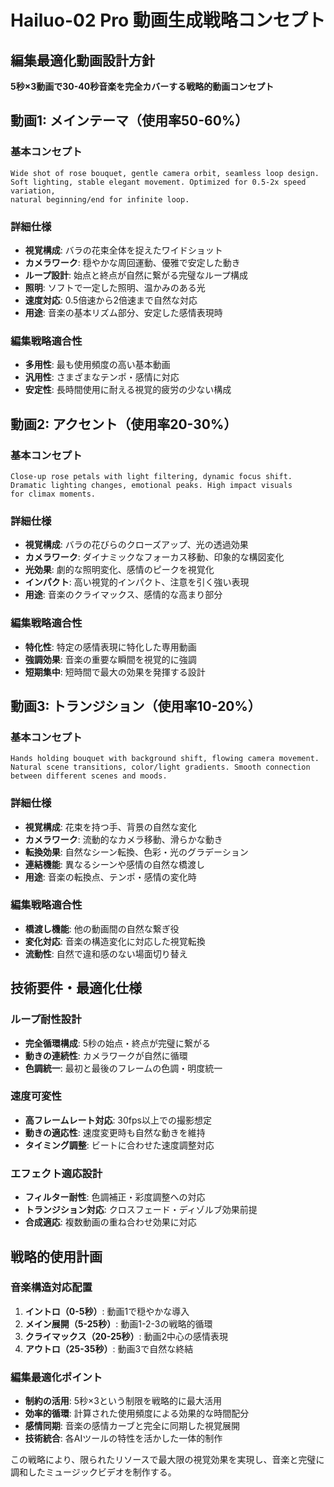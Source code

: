# Hailuo-02 Pro 動画生成戦略コンセプト

## 編集最適化動画設計方針
**5秒×3動画で30-40秒音楽を完全カバーする戦略的動画コンセプト**

## 動画1: メインテーマ（使用率50-60%）

### 基本コンセプト
```
Wide shot of rose bouquet, gentle camera orbit, seamless loop design. 
Soft lighting, stable elegant movement. Optimized for 0.5-2x speed variation, 
natural beginning/end for infinite loop.
```

### 詳細仕様
- **視覚構成**: バラの花束全体を捉えたワイドショット
- **カメラワーク**: 穏やかな周回運動、優雅で安定した動き
- **ループ設計**: 始点と終点が自然に繋がる完璧なループ構成
- **照明**: ソフトで一定した照明、温かみのある光
- **速度対応**: 0.5倍速から2倍速まで自然な対応
- **用途**: 音楽の基本リズム部分、安定した感情表現時

### 編集戦略適合性
- **多用性**: 最も使用頻度の高い基本動画
- **汎用性**: さまざまなテンポ・感情に対応
- **安定性**: 長時間使用に耐える視覚的疲労の少ない構成

## 動画2: アクセント（使用率20-30%）

### 基本コンセプト
```
Close-up rose petals with light filtering, dynamic focus shift. 
Dramatic lighting changes, emotional peaks. High impact visuals 
for climax moments.
```

### 詳細仕様
- **視覚構成**: バラの花びらのクローズアップ、光の透過効果
- **カメラワーク**: ダイナミックなフォーカス移動、印象的な構図変化
- **光効果**: 劇的な照明変化、感情のピークを視覚化
- **インパクト**: 高い視覚的インパクト、注意を引く強い表現
- **用途**: 音楽のクライマックス、感情的な高まり部分

### 編集戦略適合性
- **特化性**: 特定の感情表現に特化した専用動画
- **強調効果**: 音楽の重要な瞬間を視覚的に強調
- **短期集中**: 短時間で最大の効果を発揮する設計

## 動画3: トランジション（使用率10-20%）

### 基本コンセプト
```
Hands holding bouquet with background shift, flowing camera movement. 
Natural scene transitions, color/light gradients. Smooth connection 
between different scenes and moods.
```

### 詳細仕様
- **視覚構成**: 花束を持つ手、背景の自然な変化
- **カメラワーク**: 流動的なカメラ移動、滑らかな動き
- **転換効果**: 自然なシーン転換、色彩・光のグラデーション
- **連結機能**: 異なるシーンや感情の自然な橋渡し
- **用途**: 音楽の転換点、テンポ・感情の変化時

### 編集戦略適合性
- **橋渡し機能**: 他の動画間の自然な繋ぎ役
- **変化対応**: 音楽の構造変化に対応した視覚転換
- **流動性**: 自然で違和感のない場面切り替え

## 技術要件・最適化仕様

### ループ耐性設計
- **完全循環構成**: 5秒の始点・終点が完璧に繋がる
- **動きの連続性**: カメラワークが自然に循環
- **色調統一**: 最初と最後のフレームの色調・明度統一

### 速度可変性
- **高フレームレート対応**: 30fps以上での撮影想定
- **動きの適応性**: 速度変更時も自然な動きを維持
- **タイミング調整**: ビートに合わせた速度調整対応

### エフェクト適応設計
- **フィルター耐性**: 色調補正・彩度調整への対応
- **トランジション対応**: クロスフェード・ディゾルブ効果前提
- **合成適応**: 複数動画の重ね合わせ効果に対応

## 戦略的使用計画

### 音楽構造対応配置
1. **イントロ（0-5秒）**: 動画1で穏やかな導入
2. **メイン展開（5-25秒）**: 動画1-2-3の戦略的循環
3. **クライマックス（20-25秒）**: 動画2中心の感情表現
4. **アウトロ（25-35秒）**: 動画3で自然な終結

### 編集最適化ポイント
- **制約の活用**: 5秒×3という制限を戦略的に最大活用
- **効率的循環**: 計算された使用頻度による効果的な時間配分
- **感情同期**: 音楽の感情カーブと完全に同期した視覚展開
- **技術統合**: 各AIツールの特性を活かした一体的制作

この戦略により、限られたリソースで最大限の視覚効果を実現し、音楽と完璧に調和したミュージックビデオを制作する。